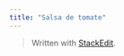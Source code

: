 ```yaml
---
title: "Salsa de tomate"
---
```



> Written with [StackEdit](https://stackedit.io/).
<!--stackedit_data:
eyJoaXN0b3J5IjpbMTM0MzM4MTMzM119
-->